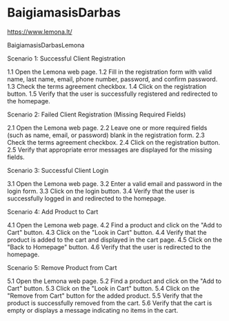 # BaigiamasisDarbas 

https://www.lemona.lt/
 
 BaigiamasisDarbasLemona

Scenario 1: Successful Client Registration

1.1 Open the Lemona web page. 1.2 Fill in the registration form with valid name, last name, email, phone number, password, and confirm password. 1.3 Check the terms agreement checkbox. 1.4 Click on the registration button. 1.5 Verify that the user is successfully registered and redirected to the homepage. 

Scenario 2: Failed Client Registration (Missing Required Fields)

2.1 Open the Lemona web page. 2.2 Leave one or more required fields (such as name, email, or password) blank in the registration form. 2.3 Check the terms agreement checkbox. 2.4 Click on the registration button. 2.5 Verify that appropriate error messages are displayed for the missing fields. 

Scenario 3: Successful Client Login

3.1 Open the Lemona web page. 3.2 Enter a valid email and password in the login form. 3.3 Click on the login button. 3.4 Verify that the user is successfully logged in and redirected to the homepage. 

Scenario 4: Add Product to Cart

4.1 Open the Lemona web page. 4.2 Find a product and click on the "Add to Cart" button. 4.3 Click on the "Look in Cart" button. 4.4 Verify that the product is added to the cart and displayed in the cart page. 4.5 Click on the "Back to Homepage" button. 4.6 Verify that the user is redirected to the homepage. 

Scenario 5: Remove Product from Cart

5.1 Open the Lemona web page. 5.2 Find a product and click on the "Add to Cart" button. 5.3 Click on the "Look in Cart" button. 5.4 Click on the "Remove from Cart" button for the added product. 5.5 Verify that the product is successfully removed from the cart. 5.6 Verify that the cart is empty or displays a message indicating no items in the cart.
